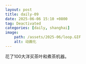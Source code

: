 ```yaml
---
layout: post
title: daily-09
date: 2025-06-06 15:10 +0800
tag: Deactivated
categories: [daily, shanghai]
image:
    path: /assets/2025-06/loop.GIF
    alt: 动画化
---
```


花了100大洋买茶叶和煮茶机器。